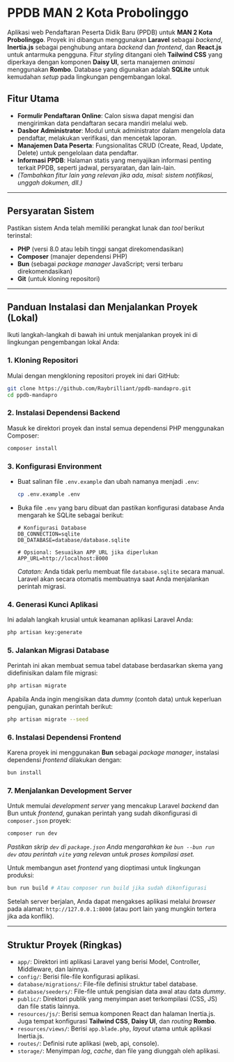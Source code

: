 # PPDB MAN 2 Kota Probolinggo

Aplikasi web Pendaftaran Peserta Didik Baru (PPDB) untuk **MAN 2 Kota Probolinggo**. Proyek ini dibangun menggunakan **Laravel** sebagai *backend*, **Inertia.js** sebagai penghubung antara *backend* dan *frontend*, dan **React.js** untuk antarmuka pengguna. Fitur *styling* ditangani oleh **Tailwind CSS** yang diperkaya dengan komponen **Daisy UI**, serta manajemen *animasi* menggunakan **Rombo**. Database yang digunakan adalah **SQLite** untuk kemudahan *setup* pada lingkungan pengembangan lokal.

## Fitur Utama

* **Formulir Pendaftaran Online**: Calon siswa dapat mengisi dan mengirimkan data pendaftaran secara mandiri melalui web.
* **Dasbor Administrator**: Modul untuk administrator dalam mengelola data pendaftar, melakukan verifikasi, dan mencetak laporan.
* **Manajemen Data Peserta**: Fungsionalitas CRUD (Create, Read, Update, Delete) untuk pengelolaan data pendaftar.
* **Informasi PPDB**: Halaman statis yang menyajikan informasi penting terkait PPDB, seperti jadwal, persyaratan, dan lain-lain.
* *(Tambahkan fitur lain yang relevan jika ada, misal: sistem notifikasi, unggah dokumen, dll.)*

---

## Persyaratan Sistem

Pastikan sistem Anda telah memiliki perangkat lunak dan *tool* berikut terinstal:

* **PHP** (versi 8.0 atau lebih tinggi sangat direkomendasikan)
* **Composer** (manajer dependensi PHP)
* **Bun** (sebagai *package manager* JavaScript; versi terbaru direkomendasikan)
* **Git** (untuk kloning repositori)

---

## Panduan Instalasi dan Menjalankan Proyek (Lokal)

Ikuti langkah-langkah di bawah ini untuk menjalankan proyek ini di lingkungan pengembangan lokal Anda:

### 1. Kloning Repositori

Mulai dengan mengkloning repositori proyek ini dari GitHub:

```bash
git clone https://github.com/Raybrilliant/ppdb-mandapro.git
cd ppdb-mandapro
```

### 2. Instalasi Dependensi Backend

Masuk ke direktori proyek dan instal semua dependensi PHP menggunakan Composer:

```bash
composer install
```

### 3. Konfigurasi Environment

* Buat salinan file `.env.example` dan ubah namanya menjadi `.env`:

    ```bash
    cp .env.example .env
    ```

* Buka file `.env` yang baru dibuat dan pastikan konfigurasi database Anda mengarah ke SQLite sebagai berikut:

    ```env
    # Konfigurasi Database
    DB_CONNECTION=sqlite
    DB_DATABASE=database/database.sqlite
    
    # Opsional: Sesuaikan APP_URL jika diperlukan
    APP_URL=http://localhost:8000
    ```

    *Catatan:* Anda tidak perlu membuat file `database.sqlite` secara manual. Laravel akan secara otomatis membuatnya saat Anda menjalankan perintah migrasi.

### 4. Generasi Kunci Aplikasi

Ini adalah langkah krusial untuk keamanan aplikasi Laravel Anda:

```bash
php artisan key:generate
```

### 5. Jalankan Migrasi Database

Perintah ini akan membuat semua tabel database berdasarkan skema yang didefinisikan dalam file migrasi:

```bash
php artisan migrate
```

Apabila Anda ingin mengisikan data *dummy* (contoh data) untuk keperluan pengujian, gunakan perintah berikut:

```bash
php artisan migrate --seed
```

### 6. Instalasi Dependensi Frontend

Karena proyek ini menggunakan **Bun** sebagai *package manager*, instalasi dependensi *frontend* dilakukan dengan:

```bash
bun install
```

### 7. Menjalankan Development Server

Untuk memulai *development server* yang mencakup Laravel *backend* dan Bun untuk *frontend*, gunakan perintah yang sudah dikonfigurasi di `composer.json` proyek:

```bash
composer run dev
```

*Pastikan skrip `dev` di `package.json` Anda mengarahkan ke `bun --bun run dev` atau perintah `vite` yang relevan untuk proses kompilasi aset.*

Untuk membangun aset *frontend* yang dioptimasi untuk lingkungan produksi:

```bash
bun run build # Atau composer run build jika sudah dikonfigurasi
```

Setelah server berjalan, Anda dapat mengakses aplikasi melalui *browser* pada alamat: `http://127.0.0.1:8000` (atau port lain yang mungkin tertera jika ada konflik).

---

## Struktur Proyek (Ringkas)

* `app/`: Direktori inti aplikasi Laravel yang berisi Model, Controller, Middleware, dan lainnya.
* `config/`: Berisi file-file konfigurasi aplikasi.
* `database/migrations/`: File-file definisi struktur tabel database.
* `database/seeders/`: File-file untuk pengisian data awal atau data *dummy*.
* `public/`: Direktori publik yang menyimpan aset terkompilasi (CSS, JS) dan file statis lainnya.
* `resources/js/`: Berisi semua komponen React dan halaman Inertia.js. Juga tempat konfigurasi **Tailwind CSS**, **Daisy UI**, dan *routing* **Rombo**.
* `resources/views/`: Berisi `app.blade.php`, *layout* utama untuk aplikasi Inertia.js.
* `routes/`: Definisi rute aplikasi (web, api, console).
* `storage/`: Menyimpan *log*, *cache*, dan file yang diunggah oleh aplikasi.